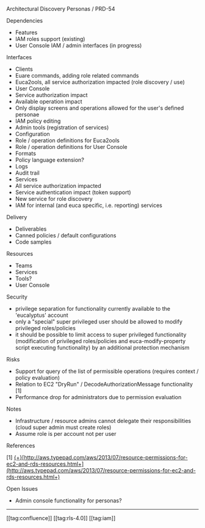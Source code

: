 Architectural Discovery Personas / PRD-54




Dependencies


* Features
* IAM roles support (existing)
* User Console IAM / admin interfaces (in progress)


    

    
Interfaces
* Clients
* Euare commands, adding role related commands
* Euca2ools, all service authorization impacted (role discovery / use)
* User Console
* Service authorization impact
* Available operation impact
* Only display screens and operations allowed for the user's defined personae
* IAM policy editing
* Admin tools (registration of services)
* Configuration
* Role / operation definitions for Euca2ools
* Role / operation definitions for User Console
* Formats
* Policy language extension?
* Logs
* Audit trail
* Services
* All service authorization impacted
* Service authentication impact (token support)
* New service for role discovery
* IAM for internal (and euca specific, i.e. reporting) services


    

    
Delivery
* Deliverables
* Canned policies / default configurations
* Code samples


    

    
Resources
* Teams
* Services
* Tools?
* User Console


    

    
Security
* privilege separation for functionality currently available to the 'eucalyptus' account
* only a "special" super privileged user should be allowed to modify privileged roles/policies
* it should be possible to limit access to super privileged functionality (modification of privileged roles/policies and euca-modify-property script executing functionality) by an additional protection mechanism


    

    
Risks
* Support for query of the list of permissible operations (requires context / policy evaluation)
* Relation to EC2 "DryRun" / DecodeAuthorizationMessage functionality \[1]
* Performance drop for administrators due to permission evaluation


    

    
Notes
* Infrastructure / resource admins cannot delegate their responsibilities (cloud super admin must create roles)
* Assume role is per account not per user


    

    
References

    
\[1] [{+}](http://aws.typepad.com/aws/2013/07/resource-permissions-for-ec2-and-rds-resources.html)[http://aws.typepad.com/aws/2013/07/resource-permissions-for-ec2-and-rds-resources.html+](http://aws.typepad.com/aws/2013/07/resource-permissions-for-ec2-and-rds-resources.html+)

    

    
Open Issues
* Admin console functionality for personas?


    



*****

[[tag:confluence]]
[[tag:rls-4.0]]
[[tag:iam]]
